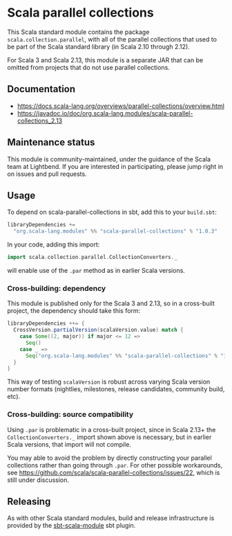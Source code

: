 # Scala parallel collections

This Scala standard module contains the package
`scala.collection.parallel`, with all of the parallel collections that
used to be part of the Scala standard library (in Scala 2.10 through 2.12).

For Scala 3 and Scala 2.13, this module is a separate JAR that can be
omitted from projects that do not use parallel collections.

## Documentation

* https://docs.scala-lang.org/overviews/parallel-collections/overview.html
* https://javadoc.io/doc/org.scala-lang.modules/scala-parallel-collections_2.13

## Maintenance status

This module is community-maintained, under the guidance of the Scala team at Lightbend.  If you are
interested in participating, please jump right in on issues and pull
requests.

## Usage

To depend on scala-parallel-collections in sbt, add this to your `build.sbt`:

```scala
libraryDependencies +=
  "org.scala-lang.modules" %% "scala-parallel-collections" % "1.0.3"
```

In your code, adding this import:

```scala
import scala.collection.parallel.CollectionConverters._
```

will enable use of the `.par` method as in earlier Scala versions.

### Cross-building: dependency

This module is published only for the Scala 3 and 2.13, so in a
cross-built project, the dependency should take this form:

```scala
libraryDependencies ++= {
  CrossVersion.partialVersion(scalaVersion.value) match {
    case Some((2, major)) if major <= 12 =>
      Seq()
    case _ =>
      Seq("org.scala-lang.modules" %% "scala-parallel-collections" % "1.0.3")
  }
}
```

This way of testing `scalaVersion` is robust across varying Scala
version number formats (nightlies, milestones, release candidates,
community build, etc).

### Cross-building: source compatibility

Using `.par` is problematic in a cross-built project, since in Scala
2.13+ the `CollectionConverters._` import shown above is necessary, but
in earlier Scala versions, that import will not compile.

You may able to avoid the problem by directly constructing your
parallel collections rather than going through `.par`.  For other
possible workarounds, see
https://github.com/scala/scala-parallel-collections/issues/22,
which is still under discussion.

## Releasing

As with other Scala standard modules, build and release infrastructure
is provided by the
[sbt-scala-module](https://github.com/scala/sbt-scala-module/) sbt
plugin.
